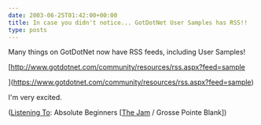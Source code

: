 ```yaml
---
date: 2003-06-25T01:42:00+00:00
title: In case you didn't notice... GotDotNet User Samples has RSS!!
type: posts
---
```

Many things on GotDotNet now have RSS feeds, including User Samples!

[http://www.gotdotnet.com/community/resources/rss.aspx?feed=sample

](https://www.gotdotnet.com/community/resources/rss.aspx?feed=sample)

I'm very excited.


  ([Listening To](https://learn.microsoft.com/en-us/previous-versions/dotnet/articles/ms973230(v=msdn.10)): Absolute Beginners [[The Jam](https://open.spotify.com/search/The%20Jam/artists) / Grosse Pointe Blank])
